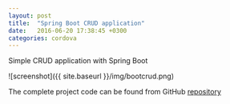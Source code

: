 ```yaml
---
layout: post
title:  "Spring Boot CRUD application"
date:   2016-06-20 17:38:45 +0300
categories: cordova
---
```

Simple CRUD application with Spring Boot

![screenshot]({{ site.baseurl }}/img/bootcrud.png)

The complete project code can be found from GitHub [repository](https://github.com/juhahinkula/udentList.git)

